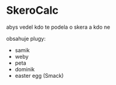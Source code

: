 # SkeroCalc
abys vedel kdo te podela o skera a kdo ne

obsahuje plugy:
- samik
- weby
- peta
- dominik
- easter egg (Smack)
